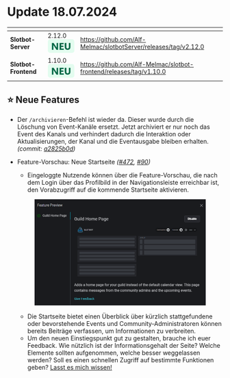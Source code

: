 # Update 18.07.2024

<table data-card-size="large" data-view="cards"><thead><tr><th></th><th></th><th data-hidden data-card-target data-type="content-ref"></th></tr></thead><tbody><tr><td><strong>Slotbot-Server</strong></td><td>2.12.0 <img src="../../.gitbook/assets/Badge-New.png" alt="Neu" data-size="line"></td><td><a href="https://github.com/Alf-Melmac/slotbotServer/releases/tag/v2.12.0">https://github.com/Alf-Melmac/slotbotServer/releases/tag/v2.12.0</a></td></tr><tr><td><strong>Slotbot-Frontend</strong></td><td>1.10.0 <img src="../../.gitbook/assets/Badge-New.png" alt="Neu" data-size="line"></td><td><a href="https://github.com/Alf-Melmac/slotbot-frontend/releases/tag/v1.10.0">https://github.com/Alf-Melmac/slotbot-frontend/releases/tag/v1.10.0</a></td></tr></tbody></table>

## ⭐ Neue Features

* Der `/archivieren`-Befehl ist wieder da. Dieser wurde durch die Löschung von Event-Kanäle ersetzt. Jetzt archiviert er nur noch das Event des Kanals und verhindert dadurch die Interaktion oder Aktualisierungen, der Kanal und die Eventausgabe bleiben erhalten. _(commit:_ [_a2825b0d_](https://github.com/Alf-Melmac/slotbotServer/commit/a2825b0db067de3a2c01ed504b58e08233712ae4)_)_
*   Feature-Vorschau: Neue Startseite _(_[_#472_](https://github.com/Alf-Melmac/slotbot-frontend/pull/472)_,_ [_#90_](https://github.com/Alf-Melmac/slotbotServer/pull/90)_)_

    * Eingeloggte Nutzende können über die Feature-Vorschau, die nach dem Login über das Profilbild in der Navigationsleiste erreichbar ist, den Vorabzugriff auf die kommende Startseite aktivieren.

    <figure><img src="../../.gitbook/assets/Changelog-180724.png" alt=""><figcaption></figcaption></figure>

    * Die Startseite bietet einen Überblick über kürzlich stattgefundene oder bevorstehende Events und Community-Administratoren können bereits Beiträge verfassen, um Informationen zu verbreiten.
    * Um den neuen Einstiegspunkt gut zu gestalten, brauche ich euer Feedback. Wie nützlich ist der Informationsgehalt der Seite? Welche Elemente sollten aufgenommen, welche besser weggelassen werden? Soll es einen schnellen Zugriff auf bestimmte Funktionen geben? [Lasst es mich wissen!](https://discord.gg/HSkgZNhfNK)
